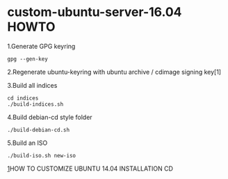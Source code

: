 # custom-ubuntu-server-16.04 HOWTO

1.Generate GPG keyring
```
gpg --gen-key
```

2.Regenerate ubuntu-keyring with ubuntu archive / cdimage signing key[1]

3.Build all indices
```
cd indices
./build-indices.sh
```

4.Build debian-cd style folder
```
./build-debian-cd.sh
```

5.Build an ISO
```
./build-iso.sh new-iso
```

[1](https://jack6liu.wordpress.com/2014/12/28/how-to-customize-ubuntu-14-04-installation-c/)HOW TO CUSTOMIZE UBUNTU 14.04 INSTALLATION CD
